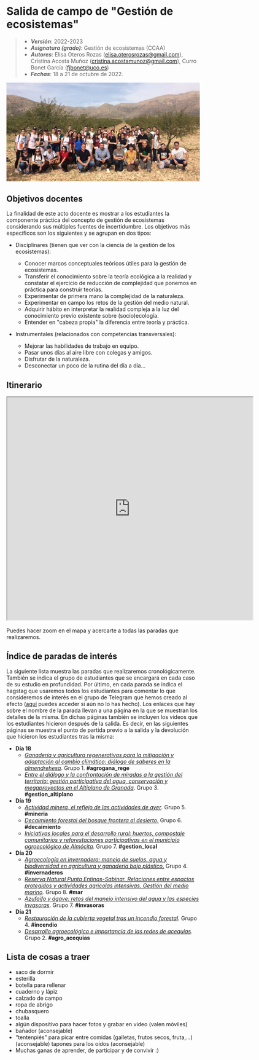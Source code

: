 # Salida de campo de "Gestión de ecosistemas"


> + **_Versión_**: 2022-2023
> + **_Asignatura (grado)_**: Gestión de ecosistemas (CCAA)
> + **_Autores_**: Elisa Oteros Rozas (elisa.oterosrozas@gmail.com), Cristina Acosta Muñoz (cristina.acostamunoz@gmail.com), Curro Bonet García (fjbonet@uco.es)
> + **_Fechas_**: 18 a 21 de octubre de 2022.

![portada](https://github.com/aprendiendo-cosas/C_campo_gr_al_gesteco/blob/main/images/portada.jpeg?raw=true)


## Objetivos docentes
La finalidad de este acto docente es mostrar a los estudiantes la componente práctica del concepto de gestión de ecosistemas considerando sus múltiples fuentes de incertidumbre. Los objetivos más específicos son los siguientes y se agrupan en dos tipos:
+ Disciplinares (tienen que ver con la ciencia de la gestión de los ecosistemas):
  + Conocer marcos conceptuales teóricos útiles para la gestión de ecosistemas.
  + Transferir el conocimiento sobre la teoría ecológica a la realidad y constatar el ejercicio de reducción de complejidad que ponemos en práctica para construir teorías.
  + Experimentar de primera mano la complejidad de la naturaleza.
  + Experimentar en campo los retos de la gestión del medio natural.
  + Adquirir hábito en interpretar la realidad compleja a la luz del conocimiento previo existente sobre (socio)ecología. 
  + Entender en "cabeza propia" la diferencia entre teoría y práctica.

+ Instrumentales (relacionados con competencias transversales):

  + Mejorar las habilidades de trabajo en equipo.
  + Pasar unos días al aire libre con colegas y amigos.
  + Disfrutar de la naturaleza.
  + Desconectar un poco de la rutina del día a día...

  

## Itinerario 

<iframe src="https://www.google.com/maps/d/embed?mid=1fyhYE_bcZNpKxWclEh3UtXIFrRzNGR4&hl=es&ehbc=2E312F" width="640" height="580"></iframe>

Puedes hacer zoom en el mapa y acercarte a todas las paradas que realizaremos.



 ## Índice de paradas de interés

La siguiente lista muestra las paradas que realizaremos cronológicamente. También se indica el grupo de estudiantes que se encargará en cada caso de su estudio en profundidad. Por último, en cada parada se indica el hagstag que usaremos todos los estudiantes para comentar lo que consideremos de interés en el grupo de Telegram que hemos creado al efecto ([aquí](https://t.me/+DPJmAHdPcDZlZGNk) puedes acceder si aún no lo has hecho). Los enlaces que hay sobre el nombre de la parada llevan a una página en la que se muestran los detalles de la misma. En dichas páginas también se incluyen los videos que los estudiantes hicieron después de la salida. Es decir, en las siguientes páginas se muestra el punto de partida previo a la salida y la devolución que hicieron los estudiantes tras la misma:

+ **Día 18**
  + *[Ganadería y agricultura regenerativas para la mitigación y adaptación al cambio climático: diálogo de saberes en la almendrehesa](https://rawcdn.githack.com/aprendiendo-cosas/C_agrogana_regen_gesteco/2022_2023/guion_agrogana_rege_gesteco.html)*. Grupo 1. **#agrogana_rege**
  + *[Entre el diálogo y la confrontación de miradas a la gestión del territorio: gestión participativa del agua, conservación y megaproyectos en el Altiplano de Granada](https://rawcdn.githack.com/aprendiendo-cosas/C_gestion_altiplano_gesteco/2022_2023/guion_gestion_altiplano_gesteco.html)*. Grupo 3. **#gestion_altiplano**
+ **Día 19**
  + *[Actividad minera, el reflejo de las actividades de ayer](https://rawcdn.githack.com/aprendiendo-cosas/C_mineria_gesteco/2022_2023/guion_mineria_gesteco.html)*. Grupo 5. **#mineria**
  + [*Decaimiento forestal del bosque frontera al desierto*.](https://rawcdn.githack.com/aprendiendo-cosas/C_decaimiento_gesteco/2022_2023/guion_decaimiento_gesteco.html) Grupo 6. **#decaimiento**
  + *[Iniciativas locales para el desarrollo rural: huertos, compostaje comunitarios y reforestaciones participativas en el municipio agroecológico de Almócita](https://rawcdn.githack.com/aprendiendo-cosas/C_geslocal_gesteco/2022_2023/guion_gestion_local_gesteco.html)*. Grupo 7. **#gestion_local**
+ **Día 20**
  + [*Agroecología en invernadero: manejo de suelos, agua y biodiversidad en agricultura y ganadería bajo plástico*.](https://raw.githack.com/aprendiendo-cosas/C_invernaderos_gesteco/2022_2023/guion_invernaderos_gesteco.html) Grupo 4. **#invernaderos**
  + *[Reserva Natural Punta Entinas-Sabinar. Relaciones entre espacios protegidos y actividades agrícolas intensivas. Gestión del medio marino](https://rawcdn.githack.com/aprendiendo-cosas/C_mar_gesteco/2022_2023/guion_mar_gesteco.html).* Grupo 8. **#mar**
  + *[Azufaifo y ágave: retos del manejo intensivo del agua y las especies invasoras](https://rawcdn.githack.com/aprendiendo-cosas/C_azufaifo_gesteco/2022_2023/guion_invasoras.html)*. Grupo 7. **#invasoras**
+ **Día 21**
  + *[Restauración de la cubierta vegetal tras un incendio forestal](https://rawcdn.githack.com/aprendiendo-cosas/C_incendio_gesteco/2022_2023/guion_incendio_gesteco.html).* Grupo 4. **#incendio**
  + *[Desarrollo agroecológico e importancia de las redes de acequias](https://rawcdn.githack.com/aprendiendo-cosas/C_agro_acequias_gesteco/2022_2023/guion_agro_acequias_gesteco.html).* Grupo 2. **#agro_acequias**



## Lista de cosas a traer

- saco de dormir
- esterilla
- botella para rellenar
- cuaderno y lápiz
- calzado de campo
- ropa de abrigo
- chubasquero
- toalla
- algún dispositivo para hacer fotos y grabar en video (valen móviles)
- bañador (aconsejable)
- “tentenpiés” para picar entre comidas (galletas, frutos secos, fruta,...) (aconsejable)
   tapones para los oídos (aconsejable)
- Muchas ganas de aprender, de participar y de convivir :)

